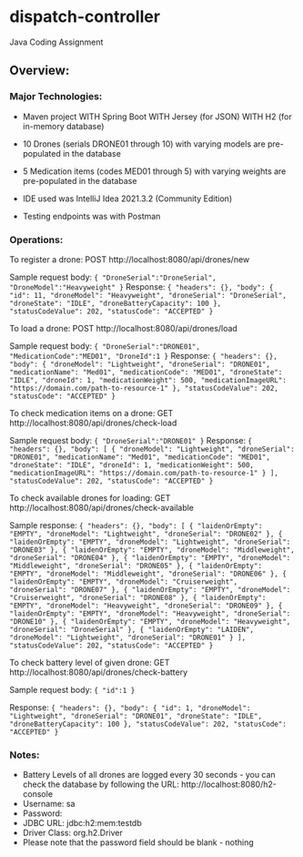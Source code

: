 # dispatch-controller
Java Coding Assignment


## Overview:

### Major Technologies:

* Maven project WITH Spring Boot WITH Jersey (for JSON) WITH H2 (for in-memory database)

* 10 Drones (serials DRONE01 through 10) with varying models are pre-populated in the database

* 5 Medication items (codes MED01 through 5) with varying weights are pre-populated in the database

* IDE used was IntelliJ Idea 2021.3.2 (Community Edition)

* Testing endpoints was with Postman



### Operations:

To register a drone:
POST
http://localhost:8080/api/drones/new

Sample request body:
`{
    "DroneSerial":"DroneSerial",
    "DroneModel":"Heavyweight"
}`
Response:
`{
    "headers": {},
    "body": {
        "id": 11,
        "droneModel": "Heavyweight",
        "droneSerial": "DroneSerial",
        "droneState": "IDLE",
        "droneBatteryCapacity": 100
    },
    "statusCodeValue": 202,
    "statusCode": "ACCEPTED"
}`


To load a drone:
POST
http://localhost:8080/api/drones/load

Sample request body:
`{
    "DroneSerial":"DRONE01",
    "MedicationCode":"MED01",
    "DroneId":1
}`
Response:
`{
    "headers": {},
    "body": {
        "droneModel": "Lightweight",
        "droneSerial": "DRONE01",
        "medicationName": "Med01",
        "medicationCode": "MED01",
        "droneState": "IDLE",
        "droneId": 1,
        "medicationWeight": 500,
        "medicationImageURL": "https://domain.com/path-to-resource-1"
    },
    "statusCodeValue": 202,
    "statusCode": "ACCEPTED"
}`


To check medication items on a drone:
GET
http://localhost:8080/api/drones/check-load

Sample request body:
`{
    "DroneSerial":"DRONE01"
}`
Response:
`{
    "headers": {},
    "body": [
        {
            "droneModel": "Lightweight",
            "droneSerial": "DRONE01",
            "medicationName": "Med01",
            "medicationCode": "MED01",
            "droneState": "IDLE",
            "droneId": 1,
            "medicationWeight": 500,
            "medicationImageURL": "https://domain.com/path-to-resource-1"
        }
    ],
    "statusCodeValue": 202,
    "statusCode": "ACCEPTED"
}`


To check available drones for loading:
GET
http://localhost:8080/api/drones/check-available

Sample response:
`{
    "headers": {},
    "body": [
        {
            "laidenOrEmpty": "EMPTY",
            "droneModel": "Lightweight",
            "droneSerial": "DRONE02"
        },
        {
            "laidenOrEmpty": "EMPTY",
            "droneModel": "Lightweight",
            "droneSerial": "DRONE03"
        },
        {
            "laidenOrEmpty": "EMPTY",
            "droneModel": "Middleweight",
            "droneSerial": "DRONE04"
        },
        {
            "laidenOrEmpty": "EMPTY",
            "droneModel": "Middleweight",
            "droneSerial": "DRONE05"
        },
        {
            "laidenOrEmpty": "EMPTY",
            "droneModel": "Middleweight",
            "droneSerial": "DRONE06"
        },
        {
            "laidenOrEmpty": "EMPTY",
            "droneModel": "Cruiserweight",
            "droneSerial": "DRONE07"
        },
        {
            "laidenOrEmpty": "EMPTY",
            "droneModel": "Cruiserweight",
            "droneSerial": "DRONE08"
        },
        {
            "laidenOrEmpty": "EMPTY",
            "droneModel": "Heavyweight",
            "droneSerial": "DRONE09"
        },
        {
            "laidenOrEmpty": "EMPTY",
            "droneModel": "Heavyweight",
            "droneSerial": "DRONE10"
        },
        {
            "laidenOrEmpty": "EMPTY",
            "droneModel": "Heavyweight",
            "droneSerial": "DroneSerial"
        },
        {
            "laidenOrEmpty": "LAIDEN",
            "droneModel": "Lightweight",
            "droneSerial": "DRONE01"
        }
    ],
    "statusCodeValue": 202,
    "statusCode": "ACCEPTED"
}`


To check battery level of given drone:
GET
http://localhost:8080/api/drones/check-battery

Sample request body:
`{
    "id":1
}`

Response:
`{
    "headers": {},
    "body": {
        "id": 1,
        "droneModel": "Lightweight",
        "droneSerial": "DRONE01",
        "droneState": "IDLE",
        "droneBatteryCapacity": 100
    },
    "statusCodeValue": 202,
    "statusCode": "ACCEPTED"
}`



### Notes:

* Battery Levels of all drones are logged every 30 seconds - you can check the database by following the URL:
http://localhost:8080/h2-console
* Username: sa
* Password:
* JDBC URL: jdbc:h2:mem:testdb
* Driver Class: org.h2.Driver
* Please note that the password field should be blank - nothing
